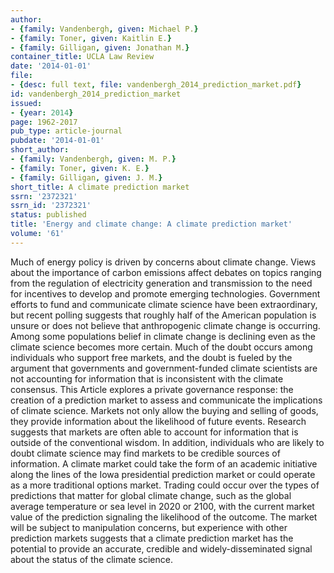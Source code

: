```yaml
---
author:
- {family: Vandenbergh, given: Michael P.}
- {family: Toner, given: Kaitlin E.}
- {family: Gilligan, given: Jonathan M.}
container_title: UCLA Law Review
date: '2014-01-01'
file:
- {desc: full text, file: vandenbergh_2014_prediction_market.pdf}
id: vandenbergh_2014_prediction_market
issued:
- {year: 2014}
page: 1962-2017
pub_type: article-journal
pubdate: '2014-01-01'
short_author:
- {family: Vandenbergh, given: M. P.}
- {family: Toner, given: K. E.}
- {family: Gilligan, given: J. M.}
short_title: A climate prediction market
ssrn: '2372321'
ssrn_id: '2372321'
status: published
title: 'Energy and climate change: A climate prediction market'
volume: '61'
---
```

Much of energy policy is driven by concerns about climate change. Views about the importance of carbon emissions affect debates on topics ranging from the regulation of electricity generation and transmission to the need for incentives to develop and promote emerging technologies. Government efforts to fund and communicate climate science have been extraordinary, but recent polling suggests that roughly half of the American population is unsure or does not believe that anthropogenic climate change is occurring. Among some populations belief in climate change is declining even as the climate science becomes more certain. Much of the doubt occurs among individuals who support free markets, and the doubt is fueled by the argument that governments and government-funded climate scientists are not accounting for information that is inconsistent with the climate consensus. This Article explores a private governance response: the creation of a prediction market to assess and communicate the implications of climate science. Markets not only allow the buying and selling of goods, they provide information about the likelihood of future events. Research suggests that markets are often able to account for information that is outside of the conventional wisdom. In addition, individuals who are likely to doubt climate science may find markets to be credible sources of information. A climate market could take the form of an academic initiative along the lines of the Iowa presidential prediction market or could operate as a more traditional options market. Trading could occur over the types of predictions that matter for global climate change, such as the global average temperature or sea level in 2020 or 2100, with the current market value of the prediction signaling the likelihood of the outcome. The market will be subject to manipulation concerns, but experience with other prediction markets suggests that a climate prediction market has the potential to provide an accurate, credible and widely-disseminated signal about the status of the climate science.
